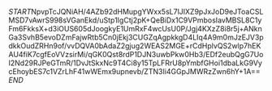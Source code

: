 $START$NpvpTcJQNiAH/4AZb92dHMupgYWxx5sL7lJIXZ9pJxJoD9eJToaCSLMSD7vAwrS998sVGanEkd/uStp1IgCtj2pK+QeBiDx1C9VPmbosIavMBSL8C1yFm6FkksX+d3iOUS605dJoogkyE1UmRxF4wcUsU0P/Jgj4KXzZ8i8r5j+ANknGa3SvhB5evoDZmFajwRtb5Cn0jEkj3CUGZqAgpkkgD4LIq4A9m0mJzEJV3pdkkOudZRHn9of/vvDQVA0bAdaZ2gjug2WEAS2MGE+rCdHplvQS2wlp7hEKAU4fiK7cgfEoVVzsirMi/qGK0Qst8rdP1DJN3uwbPkw0Hb3/EDf2eubQgG7UoI2Nd29RJPeGTmR/1DvJtSkxNc9T4Ci8y15TpLFRrU8pYmbfGHoi1dbaLkG9VycEhoybES7c1VZrLhF41wWEmx9upnevb/ZTN3Ii4GGpJMWRzZwn6hY+1A==$END$